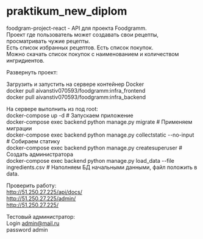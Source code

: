 # praktikum_new_diplom
foodgram-project-react - API для проекта Foodgramm.  
Проект где пользователь может создавать свои рецепты, просматривать чужие рецепты.  
Есть список избранных рецептов. Есть список покупок.  
Можно скачать список покупок с наименованием и количеством ингридиентов.  
  
Развернуть проект:

Загрузить и запустить на сервере контейнер Docker  
docker pull aivanstiv070593/foodgramm:infra_frontend  
docker pull aivanstiv070593/foodgramm:infra_backend

На сервере выполнить из под root:  
docker-compose up -d # Запускаем приложение  
docker-compose exec backend python manage.py migrate # Применяем миграции  
docker-compose exec backend python manage.py collectstatic --no-input # Собираем статику  
docker-compose exec backend python manage.py createsuperuser # Создать администратора  
docker-compose exec backend python manage.py load_data --file ingredients.csv # Наполняем БД начальными данными, файл положить в data.


Проверить работу:  
http://51.250.27.225/api/docs/  
http://51.250.27.225/admin/  
http://51.250.27.225/ 

Тестовый администратор:  
Login admin@mail.ru  
password admin
